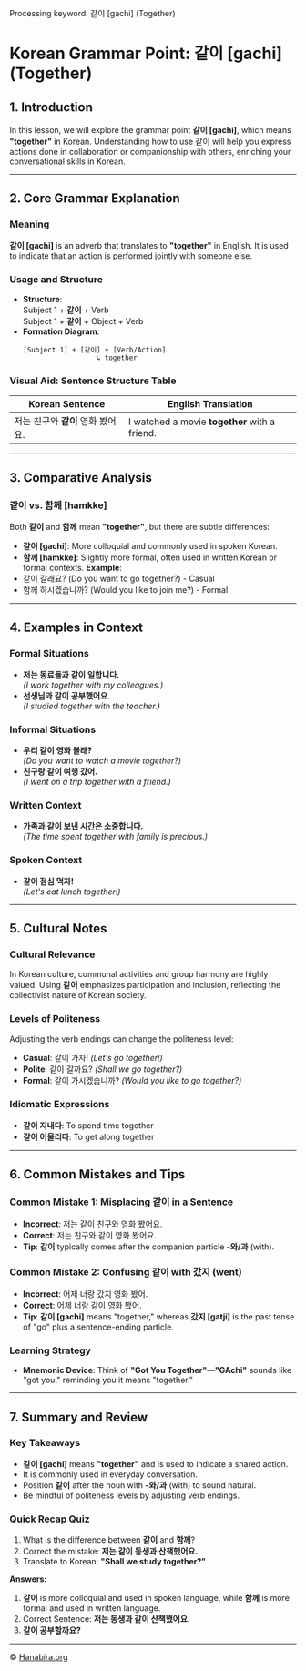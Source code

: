 Processing keyword: 같이 [gachi] (Together)
# Korean Grammar Point: 같이 [gachi] (Together)

## 1. Introduction
In this lesson, we will explore the grammar point **같이 [gachi]**, which means **"together"** in Korean. Understanding how to use 같이 will help you express actions done in collaboration or companionship with others, enriching your conversational skills in Korean.

---
## 2. Core Grammar Explanation
### Meaning
**같이 [gachi]** is an adverb that translates to **"together"** in English. It is used to indicate that an action is performed jointly with someone else.
### Usage and Structure
- **Structure**:  
  Subject 1 + **같이** + Verb  
  Subject 1 + **같이** + Object + Verb
- **Formation Diagram**:
  ```
  [Subject 1] + [같이] + [Verb/Action]
                    ↳ together
  ```
### Visual Aid: Sentence Structure Table
| Korean Sentence                 | English Translation                |
| ------------------------------- | ---------------------------------- |
| 저는 친구와 **같이** 영화 봤어요. | I watched a movie **together** with a friend. |
---
## 3. Comparative Analysis
### 같이 vs. 함께 [hamkke]
Both **같이** and **함께** mean **"together"**, but there are subtle differences:
- **같이 [gachi]**: More colloquial and commonly used in spoken Korean.
- **함께 [hamkke]**: Slightly more formal, often used in written Korean or formal contexts.
**Example**:
- 같이 갈래요? (Do you want to go together?) - Casual
- 함께 하시겠습니까? (Would you like to join me?) - Formal
---
## 4. Examples in Context
### Formal Situations
- **저는 동료들과 같이 일합니다.**  
  *(I work together with my colleagues.)*
- **선생님과 같이 공부했어요.**  
  *(I studied together with the teacher.)*
### Informal Situations
- **우리 같이 영화 볼래?**  
  *(Do you want to watch a movie together?)*
- **친구랑 같이 여행 갔어.**  
  *(I went on a trip together with a friend.)*
### Written Context
- **가족과 같이 보낸 시간은 소중합니다.**  
  *(The time spent together with family is precious.)*
### Spoken Context
- **같이 점심 먹자!**  
  *(Let's eat lunch together!)*
---
## 5. Cultural Notes
### Cultural Relevance
In Korean culture, communal activities and group harmony are highly valued. Using **같이** emphasizes participation and inclusion, reflecting the collectivist nature of Korean society.
### Levels of Politeness
Adjusting the verb endings can change the politeness level:
- **Casual**: 같이 가자! *(Let's go together!)*
- **Polite**: 같이 갈까요? *(Shall we go together?)*
- **Formal**: 같이 가시겠습니까? *(Would you like to go together?)*
### Idiomatic Expressions
- **같이 지내다**: To spend time together
- **같이 어울리다**: To get along together
---
## 6. Common Mistakes and Tips
### Common Mistake 1: Misplacing 같이 in a Sentence
- **Incorrect**: 저는 같이 친구와 영화 봤어요.
- **Correct**: 저는 친구와 같이 영화 봤어요.
- **Tip**: **같이** typically comes after the companion particle **-와/과** (with).
### Common Mistake 2: Confusing 같이 with 갔지 (went)
- **Incorrect**: 어제 너랑 갔지 영화 봤어.
- **Correct**: 어제 너랑 같이 영화 봤어.
- **Tip**: **같이 [gachi]** means "together," whereas **갔지 [gatji]** is the past tense of "go" plus a sentence-ending particle.
### Learning Strategy
- **Mnemonic Device**: Think of **"Got You Together"**—**"GAchi"** sounds like "got you," reminding you it means "together."
---
## 7. Summary and Review
### Key Takeaways
- **같이 [gachi]** means **"together"** and is used to indicate a shared action.
- It is commonly used in everyday conversation.
- Position **같이** after the noun with **-와/과** (with) to sound natural.
- Be mindful of politeness levels by adjusting verb endings.
### Quick Recap Quiz
1. What is the difference between **같이** and **함께**?
2. Correct the mistake: **저는 같이 동생과 산책했어요.**
3. Translate to Korean: **"Shall we study together?"**

**Answers:**
1. **같이** is more colloquial and used in spoken language, while **함께** is more formal and used in written language.
2. Correct Sentence: **저는 동생과 같이 산책했어요.**
3. **같이 공부할까요?**

---
© [Hanabira.org](https://hanabira.org)
